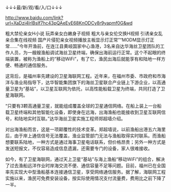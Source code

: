 ↓↓↓最/新/观/看/入/口↓↓↓

http://www.baidu.com/link?url=XaDzi4lrlBsIf7hc43pQAeEvE68KnODCy8r9yapmf0G&wd

粗大禁伦亲女H小说
玩弄亲女白嫩身子视频
粗大与亲女伦交换H视频
引诱亲女乱亲合集在线视频
国产片侵犯亲女视频播放主板显示灯正常”“MODM显示灯正常……”今年开渔前，在连江县黄岐国家中心渔港，3名来自达华海丝卫星团队的工作人员，为一艘艘渔船调试海丝卫星终端，确保出海前运行正常。这个不起眼的终端装置，被称为渔船上的“移动WiFi”，有了它，渔民出海后就能享有和陆地一样方便、畅通的通信服务。

这背后，是福州率先建设的卫星海联网工程。近年来，在福州市委、市政府和市海洋与渔业局指导下，达华智能集团旗下的海丝卫星联合产业链上下游企业，以高通量卫星为“基站”，以卫星互联网为依托，以高性能船载卫星为终端，共同打造了卫星海联网。

“只要有3颗高通量卫星，就能组成覆盖全球的卫星通信网络。在船上装上一台船载卫星终端和其他智能化设备，即使身在远海，出海渔船也能接收到卫星互联网信号，和陆地实时互联。”达华海丝卫星实施工程师郑超墙介绍。

对出海渔船而言，这是一项颠覆性的技术变革。郑超墙说，以前渔船出港五六海里后，由于岸上通信信号无法覆盖，渔业监管部门无法与渔船取得实时联系。而渔船想要联系陆地，一种方式是通过海事卫星电话联系，但价格昂贵；另外一种方式是发送短报文，不仅容易造成信息遗漏，还需要专门的设备，家人很难接收。

如今，有了卫星海联网，通过天上卫星“基站”与海上渔船“移动WiFi”的组合，解决了过去渔船远洋作业时岸海交流不便、通信容量不足等问题。目前，福州已在全国率先实现大中型渔船基本连接通信卫星，享受网络通信服务。据了解，海联网工程实施以来，渔民可免费安装设备，按实际使用情况支付流量费，费用比之前下降了一半。
